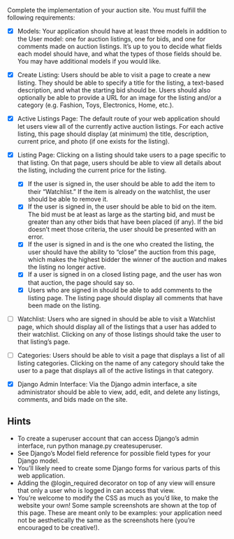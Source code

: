 Complete the implementation of your auction site. You must fulfill the following requirements:

- [x] Models: Your application should have at least three models in addition to the User model: one for auction listings, one for bids, and one for comments made on auction listings. It’s up to you to decide what fields each model should have, and what the types of those fields should be. You may have additional models if you would like.

- [x] Create Listing: Users should be able to visit a page to create a new listing. They should be able to specify a title for the listing, a text-based description, and what the starting bid should be. Users should also optionally be able to provide a URL for an image for the listing and/or a category (e.g. Fashion, Toys, Electronics, Home, etc.).

- [x] Active Listings Page: The default route of your web application should let users view all of the currently active auction listings. For each active listing, this page should display (at minimum) the title, description, current price, and photo (if one exists for the listing).

- [x] Listing Page: Clicking on a listing should take users to a page specific to that listing. On that page, users should be able to view all details about the listing, including the current price for the listing.
   - [x] If the user is signed in, the user should be able to add the item to their “Watchlist.” If the item is already on the watchlist, the user should be able to remove it.
   - [X] If the user is signed in, the user should be able to bid on the item. The bid must be at least as large as the starting bid, and must be greater than any other bids that have been placed (if any). If the bid doesn’t meet those criteria, the user should be presented with an error.
   - [x] If the user is signed in and is the one who created the listing, the user should have the ability to “close” the auction from this page, which makes the highest bidder the winner of the auction and makes the listing no longer active.
   - [x] If a user is signed in on a closed listing page, and the user has won that auction, the page should say so.
   - [x] Users who are signed in should be able to add comments to the listing page. The listing page should display all comments that have been made on the listing.

- [ ] Watchlist: Users who are signed in should be able to visit a Watchlist page, which should display all of the listings that a user has added to their watchlist. Clicking on any of those listings should take the user to that listing’s page.

- [ ] Categories: Users should be able to visit a page that displays a list of all listing categories. Clicking on the name of any category should take the user to a page that displays all of the active listings in that category.

- [x] Django Admin Interface: Via the Django admin interface, a site administrator should be able to view, add, edit, and delete any listings, comments, and bids made on the site.

## Hints

- To create a superuser account that can access Django’s admin interface, run python manage.py createsuperuser.
- See Django’s Model field reference for possible field types for your Django model.
- You’ll likely need to create some Django forms for various parts of this web application.
- Adding the @login_required decorator on top of any view will ensure that only a user who is logged in can access that view.
- You’re welcome to modify the CSS as much as you’d like, to make the website your own! Some sample screenshots are shown at the top of this page. These are meant only to be examples: your application need not be aesthetically the same as the screenshots here (you’re encouraged to be creative!).
